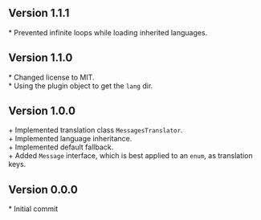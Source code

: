 Version 1.1.1
-------------

\* Prevented infinite loops while loading inherited languages.  


Version 1.1.0
-------------

\* Changed license to MIT.  
\* Using the plugin object to get the `lang` dir.  


Version 1.0.0
-------------

\+ Implemented translation class `MessagesTranslator`.  
\+ Implemented language inheritance.  
\+ Implemented default fallback.  
\+ Added `Message` interface, which is best applied to an `enum`, as translation keys.  


Version 0.0.0
-------------

\* Initial commit  
